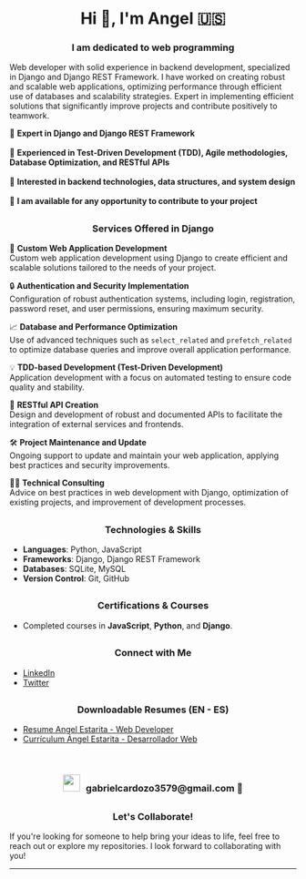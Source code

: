## <h1 align="center">Hi 👋, I'm Angel 🇺🇸</h1> 
<h3 align="center">I am dedicated to web programming</h3>

Web developer with solid experience in backend development, specialized in Django and Django REST Framework. I have
worked on creating robust and scalable web applications, optimizing performance through efficient use of databases and
scalability strategies. Expert in implementing efficient solutions that significantly improve projects and contribute positively
to teamwork.

🌱 **Expert in Django and Django REST Framework**
<br/>
<br/>
🧪 **Experienced in Test-Driven Development (TDD), Agile methodologies, Database Optimization, and RESTful APIs**
<br/>
<br/>
🎯 **Interested in backend technologies, data structures, and system design**
<br/>
<br/>
🤝 **I am available for any opportunity to contribute to your project**

## <h3 align="center">Services Offered in Django</h3>

🔧 **Custom Web Application Development**  
Custom web application development using Django to create efficient and scalable solutions tailored to the needs of your project.

🔒 **Authentication and Security Implementation**  
Configuration of robust authentication systems, including login, registration, password reset, and user permissions, ensuring maximum security.

📈 **Database and Performance Optimization**  
Use of advanced techniques such as `select_related` and `prefetch_related` to optimize database queries and improve overall application performance.

💡 **TDD-based Development (Test-Driven Development)**  
Application development with a focus on automated testing to ensure code quality and stability.

📝 **RESTful API Creation**  
Design and development of robust and documented APIs to facilitate the integration of external services and frontends.

🛠️ **Project Maintenance and Update**  
Ongoing support to update and maintain your web application, applying best practices and security improvements.

👨‍💻 **Technical Consulting**  
Advice on best practices in web development with Django, optimization of existing projects, and improvement of development processes.

## <h3 align="center">Technologies & Skills</h3>
- **Languages**: Python, JavaScript
- **Frameworks**: Django, Django REST Framework
- **Databases**: SQLite, MySQL
- **Version Control**: Git, GitHub

## <h3 align="center">Certifications & Courses</h3>
- Completed courses in **JavaScript**, **Python**, and **Django**.

## <h3 align="center">Connect with Me</h3>
- [LinkedIn](https://www.linkedin.com/in/ángel-estarita-21002822a/)
- [Twitter](https://x.com/xAd4247250)

## <h3 align="center">Downloadable Resumes (EN - ES)</h3>
- [Resume Angel Estarita - Web Developer](https://github.com/xAd4/xAd4/blob/main/CV%20Angel%20Estarita%20-%20Web%20Developer.pdf)
- [Currículum  Ángel Estarita - Desarrollador Web](https://github.com/xAd4/xAd4/blob/main/CV%20Ángel%20Estarita%20-%20Desarrollador%20Web.pdf)

<br/>

<h3 align="center"><img src="https://media.giphy.com/media/iY8CRBdQXODJSCERIr/giphy.gif" width="30" height="30" style="margin-right: 10px;">gabrielcardozo3579@gmail.com 🤝</h3>

## <h3 align="center">Let's Collaborate!</h3>
If you're looking for someone to help bring your ideas to life, feel free to reach out or explore my repositories. I look forward to collaborating with you!

<hr/>
